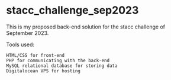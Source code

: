 # stacc_challenge_sep2023

This is my proposed back-end solution for the stacc challenge of September 2023.

Tools used:

    HTML/CSS for front-end
    PHP for communicating with the back-end
    MySQL relational database for storing data
    Digitalocean VPS for hosting

